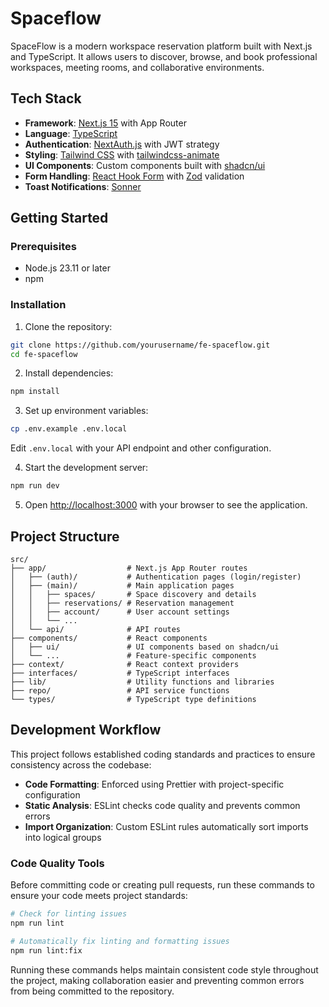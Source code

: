 # Spaceflow

SpaceFlow is a modern workspace reservation platform built with Next.js and
TypeScript. It allows users to discover, browse, and book professional
workspaces, meeting rooms, and collaborative environments.

## Tech Stack

- **Framework**: [Next.js 15](https://nextjs.org/) with App Router
- **Language**: [TypeScript](https://www.typescriptlang.org/)
- **Authentication**: [NextAuth.js](https://next-auth.js.org/) with JWT strategy
- **Styling**: [Tailwind CSS](https://tailwindcss.com/) with
  [tailwindcss-animate](https://github.com/jamiebuilds/tailwindcss-animate)
- **UI Components**: Custom components built with
  [shadcn/ui](https://ui.shadcn.com/)
- **Form Handling**: [React Hook Form](https://react-hook-form.com/) with
  [Zod](https://github.com/colinhacks/zod) validation
- **Toast Notifications**: [Sonner](https://sonner.emilkowal.ski/)

## Getting Started

### Prerequisites

- Node.js 23.11 or later
- npm

### Installation

1. Clone the repository:

```bash
git clone https://github.com/yourusername/fe-spaceflow.git
cd fe-spaceflow
```

2. Install dependencies:

```bash
npm install
```

3. Set up environment variables:

```bash
cp .env.example .env.local
```

Edit `.env.local` with your API endpoint and other configuration.

4. Start the development server:

```bash
npm run dev
```

5. Open [http://localhost:3000](http://localhost:3000) with your browser to see
   the application.

## Project Structure

```
src/
├── app/                  # Next.js App Router routes
│   ├── (auth)/           # Authentication pages (login/register)
│   ├── (main)/           # Main application pages
│   │   ├── spaces/       # Space discovery and details
│   │   ├── reservations/ # Reservation management
│   │   ├── account/      # User account settings
│   │   └── ...
│   └── api/              # API routes
├── components/           # React components
│   ├── ui/               # UI components based on shadcn/ui
│   └── ...               # Feature-specific components
├── context/              # React context providers
├── interfaces/           # TypeScript interfaces
├── lib/                  # Utility functions and libraries
├── repo/                 # API service functions
└── types/                # TypeScript type definitions
```

## Development Workflow

This project follows established coding standards and practices to ensure
consistency across the codebase:

- **Code Formatting**: Enforced using Prettier with project-specific
  configuration
- **Static Analysis**: ESLint checks code quality and prevents common errors
- **Import Organization**: Custom ESLint rules automatically sort imports into
  logical groups

### Code Quality Tools

Before committing code or creating pull requests, run these commands to ensure
your code meets project standards:

```bash
# Check for linting issues
npm run lint

# Automatically fix linting and formatting issues
npm run lint:fix
```

Running these commands helps maintain consistent code style throughout the
project, making collaboration easier and preventing common errors from being
committed to the repository.
